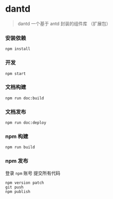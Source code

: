 # dantd
> dantd 一个基于 antd 封装的组件库 （扩展包）

### 安装依赖

```
npm install
```

### 开发

```
npm start
```

### 文档构建

```
npm run doc:build
```

### 文档发布

```
npm run doc:deploy
```

### npm 构建

```
npm run build
```

### npm 发布

登录 `npm` 账号
提交所有代码
```
npm version patch
git push
npm publish
```